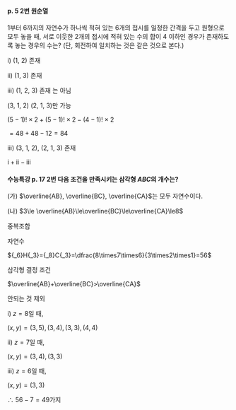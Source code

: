 #### p. 5 2번 원순열

1부터 6까지의 자연수가 하나씩 적혀 있는 6개의 접시를 일정한 간격을 두고 원형으로 모두 놓을 때, 서로 이웃한 2개의 접시에 적혀 있는 수의 합이 4 이하인 경우가 존재하도록 놓는 경우의 수는? (단, 회전하여 일치하는 것은 같은 것으로 본다.)

$\text{i) (1, 2) 존재}$

$\text{ii) (1, 3) 존재}$

$\text{iii) (1, 2, 3) 존재}$ 는 아님

(3, 1, 2) (2, 1, 3)만 가능

$(5-1)!\times2+(5-1)!\times2-(4-1)!\times2$

$=48+48-12=84$


$\text{iii) (3, 1, 2), (2, 1, 3) 존재}$

$\text{i}+\text{ii}-\text{iii}$

#### 수능특강 p. 17 2번 다음 조건을 만족시키는 삼각형 $ABC$의 개수는?

(가) $\overline{AB}, \overline{BC}, \overline{CA}$는 모두 자연수이다.

(나) $3\le \overline{AB}\le\overline{BC}\le\overline{CA}\le8$

중복조합

자연수

${_6}H{_3}={_8}C{_3}=\dfrac{8\times7\times6}{3\times2\times1}=56$

삼각형 결정 조건

$\overline{AB}+\overline{BC}>\overline{CA}$

안되는 것 제외

$\text{i) }z=8$일 때,

$(x, y)=(3, 5), (3, 4), (3, 3), (4, 4)$

$\text{ii) }z=7$일 때, 

$(x, y)=(3, 4), (3, 3)$

$\text{iii) }z=6$일 때, 

$(x, y)=(3, 3)$

$\therefore\ 56-7=49$가지